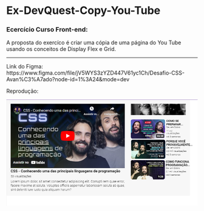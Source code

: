 # Ex-DevQuest-Copy-You-Tube
<h3> Ecercício Curso Front-end: </h3>
A proposta do exercíco é criar uma cópia de uma página do You Tube usando os conceitos de Display Flex e Grid.

<hr>
Link do Figma: https://www.figma.com/file/jV5WYS3zYZD447V61yc1Ch/Desafio-CSS-Avan%C3%A7ado?node-id=1%3A24&mode=dev
<br>

Reprodução:
<br>

![Foto com versão desktop](https://github.com/Poliana-llima/Ex-DevQuest-Copy-You-Tube/blob/main/Projeto.png)
